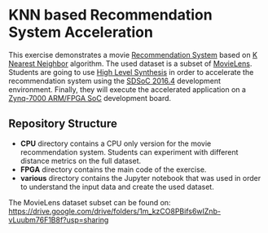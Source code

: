 # KNN based Recommendation System Acceleration

This exercise demonstrates a movie [Recommendation System](https://en.wikipedia.org/wiki/Recommender_system) based on [K Nearest Neighbor](https://en.wikipedia.org/wiki/K-nearest_neighbors_algorithm) algorithm. The used dataset is a subset of [MovieLens](https://grouplens.org/datasets/movielens/). Students are going to use [High Level Synthesis](https://en.wikipedia.org/wiki/High-level_synthesis) in order to accelerate the recommendation system using the [SDSoC 2016.4](https://www.xilinx.com/support/download/index.html/content/xilinx/en/downloadNav/vitis/archive-sdsoc.html) development environment. Finally, they will execute the accelerated application on a [Zynq-7000 ARM/FPGA SoC](https://www.xilinx.com/support/documentation/data_sheets/ds190-Zynq-7000-Overview.pdf) development board.

## Repository Structure

- **CPU** directory contains a CPU only version for the movie recommendation system. Students can experiment with different distance metrics on the full dataset.
- **FPGA** directory contains the main code of the exercise.
- **various** directory contains the Jupyter notebook that was used in order to understand the input data and create the used dataset.

The MovieLens dataset subset can be found on: https://drive.google.com/drive/folders/1m_kzCO8PBifs6wIZnb-vLuubm76F1B8f?usp=sharing
